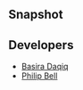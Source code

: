 ## Snapshot 

## Developers 
* [Basira Daqiq](https://github.com/bdaqiq01)
* [Philip Bell](https://github.com/MoneyHalver)